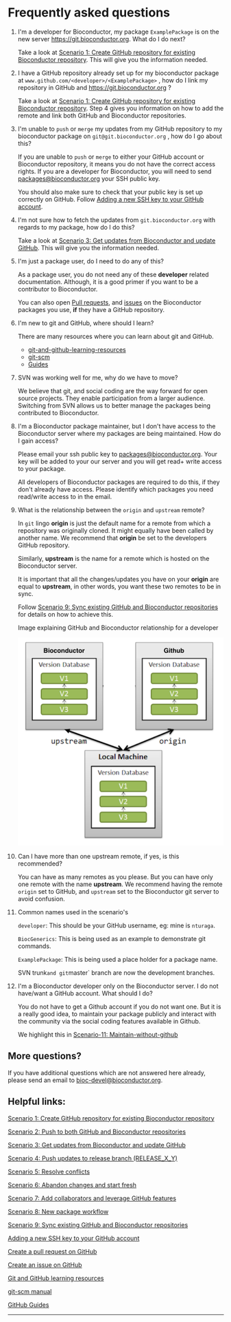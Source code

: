 # Frequently asked questions

1. I'm a developer for Bioconductor, my package `ExamplePackage` is on the new server https://git.bioconductor.org. What do I do next?

    Take a look at [Scenario 1: Create GitHub repository for existing Bioconductor repository][]. This will give you the information needed.

2. I have a GitHub repository already set up for my bioconductor package at `www.github.com/<developer>/<ExamplePackage>` , how do I link my repository in GitHub and https://git.bioconductor.org ?

    Take a look at [Scenario 1: Create GitHub repository for existing Bioconductor repository][]. Step 4 gives you information on how to add the remote and link both GitHub and Bioconductor repositories.

3. I'm unable to `push` or `merge`  my updates from my GitHub repository to my bioconductor package on `git@git.bioconductor.org` , how do I go about this?

    If you are unable to `push` or `merge` to either your GitHub account or Bioconductor repository, it means you do not have the correct access rights. If you are a developer for Bioconductor, you will need to send packages@bioconductor.org your SSH public key.

    You should also make sure to check that your public key is set up correctly on GitHub. Follow [Adding a new SSH key to your GitHub account][].

4. I'm not sure how to fetch the updates from `git.bioconductor.org` with regards to my package, how do I do this?

    Take a look at [Scenario 3: Get updates from Bioconductor and update GitHub][]. This will give you the information needed.

5. I'm just a package user, do I need to do any of this?

    As a package user, you do not need any of these **developer** related documentation. Although, it is a good primer if you want to be a contributor to Bioconductor.

    You can also open [Pull requests][], and [issues][] on the Bioconductor packages you use, **if** they have a GitHub repository.

6. I'm new to git and GitHub, where should I learn?

    There are many resources where you can learn about git and GitHub.

    * [git-and-github-learning-resources][]
    * [git-scm][]
    * [Guides][]

7. SVN was working well for me, why do we have to move?

    We believe that git, and social coding are the way forward for open source projects. They enable participation from a larger audience. Switching from SVN allows us to better manage the packages being contributed to Bioconductor.

8. I'm a Bioconductor package maintainer, but I don't have access to the Bioconductor server where my packages are being maintained. How do I gain access?

    Please email your ssh public key to packages@bioconductor.org. Your key will be added to your our server and you will get read+ write access to your package.

    All developers of Bioconductor packages are required to do this, if they don't already have access. Please identify which packages you need read/write access to in the email.

9. What is the relationship between the `origin` and `upstream` remote?

    In `git` lingo **origin** is just the default name for a remote from which a repository was originally cloned. It might equally have been called by another name. We recommend that **origin** be set to the developers GitHub repository.

    Similarly, **upstream** is the name for a remote which is hosted on the Bioconductor server.

    It is important that all the changes/updates you have on your **origin** are equal to **upstream**, in other words, you want these two remotes to be in sync.

    Follow [Scenario 9: Sync existing GitHub and Bioconductor repositories][] for details on how to achieve this.

    Image explaining GitHub and Bioconductor relationship for a developer

    ![](images/github-bioc-relationship.png)

10. Can I have more than one upstream remote, if yes, is this recommended?

    You can have as many remotes as you please. But you can have only one remote with the name **upstream**. We recommend having the remote `origin` set to GitHub, and `upstream` set to the Bioconductor git server to avoid confusion.

11. Common names used in the scenario's

    `developer`: This should be your GitHub username, eg: mine is `nturaga`.

    `BiocGenerics`: This is being used as an example to demonstrate git commands.

    `ExamplePackage`: This is being used a place holder for a package name.

    SVN trunk` and git `master` branch are now the development branches.

13. I'm a Bioconductor developer only on the Bioconductor server. I do not have/want a GitHub account. What should I do?

    You do not have to get a Github account if you do not want one. But it is a really good idea,
    to maintain your package publicly and interact with the community via the social coding features
    available in Github.

    We highlight this in [Scenario-11: Maintain-without-github][]


## More questions?

If you have additional questions which are not answered here already, please send an email to bioc-devel@bioconductor.org.

## Helpful links:

[Scenario 1: Create GitHub repository for existing Bioconductor repository](scenario-1-svn-to-github.md)

[Scenario 2: Push to both GitHub and Bioconductor repositories](scenario-2-push-to-gitub-gitbioc.md)

[Scenario 3: Get updates from Bioconductor and update GitHub](scenario-3-pull-from-gitbioc-push-github.md)

[Scenario 4: Push updates to release branch (RELEASE_X_Y)](scenario-1-svn-to-github.md)

[Scenario 5: Resolve conflicts](scenario-5-resolve-conflicts.md)

[Scenario 6: Abandon changes and start fresh](scenario-6-abandon-changes.md)

[Scenario 7: Add collaborators and leverage GitHub features](scenario-7-add-collaborators.md)

[Scenario 8: New package workflow](scenario-8-new-package-workflow.md)

[Scenario 9: Sync existing GitHub and Bioconductor repositories](scenario-9-sync-existing-github-gitbioc.md)

[Adding a new SSH key to your GitHub account](https://help.github.com/articles/adding-a-new-ssh-key-to-your-github-account/)

[Create a pull request on GitHub](https://help.github.com/articles/creating-a-pull-request/)

[Create an issue on GitHub](https://help.github.com/articles/creating-an-issue/)

[Git and GitHub learning resources](https://help.github.com/articles/git-and-github-learning-resources/)

[git-scm manual](https://git-scm.com/)

[GitHub Guides](https://guides.github.com/)

********

[Scenario 1: Create GitHub repository for existing Bioconductor repository]: scenario-1-svn-to-github.md

[Scenario 2: Push to both GitHub and Bioconductor repositories]: scenario-2-push-to-gitub-gitbioc.md

[Scenario 3: Get updates from Bioconductor and update GitHub]: scenario-3-pull-from-gitbioc-push-github.md

[Scenario 4: Push updates to release branch (RELEASE_X_Y)]: scenario-1-svn-to-github.md

[Scenario 5: Resolve conflicts]: scenario-5-resolve-conflicts.md

[Scenario 6: Abandon changes and start fresh]: scenario-6-abandon-changes.md

[Scenario 7: Add collaborators and leverage GitHub features]: scenario-7-add-collaborators.md

[Scenario 8: New package workflow]: scenario-8-new-package-workflow.md

[Scenario 9: Sync existing GitHub and Bioconductor repositories]: scenario-9-sync-existing-github-gitbioc.md

[Scenario-11: Maintain-without-github]: scenario-11-maintain-without-github.md

[Adding a new SSH key to your GitHub account]: https://help.github.com/articles/adding-a-new-ssh-key-to-your-github-account/

[Pull requests]: https://help.github.com/articles/creating-a-pull-request/

[issues]: https://help.github.com/articles/creating-an-issue/

[git-and-github-learning-resources]: https://help.github.com/articles/git-and-github-learning-resources/

[git-scm]: https://git-scm.com/

[Guides]: https://guides.github.com/
